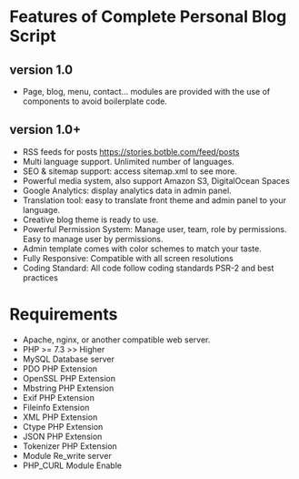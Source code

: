 
# Features of Complete Personal Blog Script

## version 1.0
* Page, blog, menu, contact… modules are provided with the use of components to avoid boilerplate code.

## version 1.0+
* RSS feeds for posts https://stories.botble.com/feed/posts
* Multi language support. Unlimited number of languages.
* SEO & sitemap support: access sitemap.xml to see more.
* Powerful media system, also support Amazon S3, DigitalOcean Spaces
* Google Analytics: display analytics data in admin panel.
* Translation tool: easy to translate front theme and admin panel to your language.
* Creative blog theme is ready to use.
* Powerful Permission System: Manage user, team, role by permissions. Easy to manage user by permissions.
* Admin template comes with color schemes to match your taste.
* Fully Responsive: Compatible with all screen resolutions
* Coding Standard: All code follow coding standards PSR-2 and best practices


# Requirements
* Apache, nginx, or another compatible web server.
* PHP >= 7.3 >> Higher
* MySQL Database server
* PDO PHP Extension
* OpenSSL PHP Extension
* Mbstring PHP Extension
* Exif PHP Extension
* Fileinfo Extension
* XML PHP Extension
* Ctype PHP Extension
* JSON PHP Extension
* Tokenizer PHP Extension
* Module Re_write server
* PHP_CURL Module Enable

